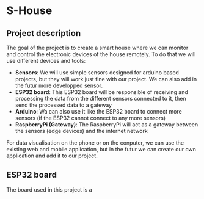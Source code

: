 # S-House
## Project description
The goal of the project is to create a smart house where we can monitor and control the electronic devices of the house remotely. To do that we will use different devices and tools:

- **Sensors**: We will use simple sensors designed for arduino based projects, but they will work just fine with our project. We can also add in the futur more developped sensor.
- **ESP32 board**: This ESP32 board will be responsible of receiving and processing the data from the different sensors connected to it, then send the processed data to a gateway
- **Arduino**: Wa can also use it like the ESP32 board to connect more sensors (if the ESP32 cannot connect to any more sensors)
- **RaspberryPi (Gateway)**: The RaspberryPi will act as a gateway between the sensors (edge devices) and the internet network

For data visualisation on the phone or on the conputer, we can use the existing web and mobile application, but in the futur we can create our own application and add it to our project.

## ESP32 board

The board used in this project is a 